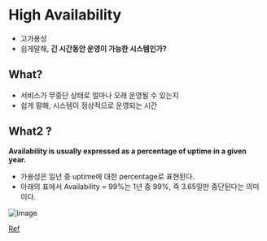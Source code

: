 

# High Availability  

  * 고가용성  
  * 쉽게말해, **긴 시간동안 운영이 가능한 시스템인가?**  
  

## What?  

  * 서비스가 무중단 상태로 얼마나 오래 운영될 수 있는지  
  * 쉽게 말해, 시스템이 정상적으로 운영되는 시간  
  
  
 ## What2 ?  
 
  **Availability is usually expressed as a percentage of uptime in a given year.**  
  
  * 가용성은 일년 중 uptime에 대한 percentage로 표현된다.  
  * 아래의 표에서 Availability = 99%는 1년 중 99%, 즉 3.65일만 중단된다는 의미이다.  
  
 ![image](https://user-images.githubusercontent.com/62331555/78119476-77d06b80-7443-11ea-88ef-e85651a71f68.png)  
 
 
 
 
[Ref](http://blog.naver.com/PostView.nhn?blogId=limoremo&logNo=220519009798)  
